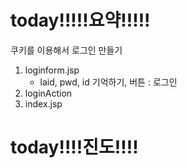 # today!!!!!요약!!!!!
쿠키를 이용해서 로그인 만들기
1. loginform.jsp
	 - laid, pwd, id 기억하기, 
	버튼 : 로그인
2. loginAction
3. index.jsp
# today!!!!진도!!!!
<!--stackedit_data:
eyJoaXN0b3J5IjpbOTMyNzYxODAyXX0=
-->